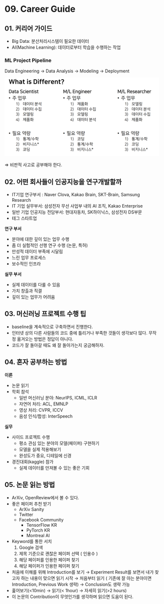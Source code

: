 # 09. Career Guide

## 01. 커리어 가이드

- Big Data: 분산처리시스템이 필요한 데이터
- AI(Machine Learning): 데이터로부터 학습을 수행하는 작업



### ML Project Pipeline

Data Engineering → Data Analysis → Modeling → Deployment

![](../Images/커리어.png)

⇒ 비판적 사고로 공부해야 한다.



## 02. 어떤 회사들이 인공지능을 연구개발할까

- IT기업 연구부서 : Naver Clova, Kakao Brain, SKT-Brain, Samsung Research
- IT 기업 실무부서: 삼성전자 무선 사업부 내의 AI 조직, Kakao Enterprise
- 일반 기업 인공지능 전담부서: 현대자동차, SK하이닉스, 삼성전자 DS부문
- 테그 스타트업



**연구 부서**

- 분야에 대한 깊이 있는 업무 수행
- 좀 더 실험적인 선행 연구 수행 (논문, 특허)
- 만성적 데이터 부족에 시달림
- 느린 업무 프로세스
- 보수적인 인프라



**실무 부서**

- 실제 데이터를 다룰 수 있음
- 가치 창출과 직결
- 깊이 있는 업무가 어려움



## 03. 머신러닝 프로젝트 수행 팁

- baseline을 계속적으로 구축하면서 진행한다.
- 인터넷 상의 다른 사람들의 코드 중에 틀리거나 부족한 것들이 생각보다 많다. 무작정 옮겨오는 방법은 정답이 아니다.
- 코드가 잘 돌아갈 때도 왜 잘 돌아가는지 궁금해하자.



## 04. 혼자 공부하는 방법

**이론**

- 논문 읽기
- 학회 참석
  - 일반 머신러닝 분야: NeurIPS, ICML, ICLR
  - 자연어 처리: ACL, EMNLP
  - 영상 처리: CVPR, ICCV
  - 음성 인식/합성: InterSpeech

**실무**

- 사이드 프로젝트 수행
  - 평소 관심 있는 분야의 모델(페이퍼) 구현하기
  - 모델을 실제 적용해보기
  - 완성도가 중요, 디테일에 신경
- 경진대회(kaggle) 참가
  - 실제 데이터를 만져볼 수 있는 좋은 기회



## 05. 논문 읽는 방법

- ArXiv, OpenReview에서 볼 수 있다.
- 좋은 페이퍼 추천 받기
  - ArXiv Sanity
  - Twitter
  - Facebook Community
    - TensorFlow KR
    - PyTorch KR
    - Montreal AI
- Keyword를 통한 서치
  1. Google 검색
  2. 제목 기준으로 괜찮은 페이퍼 선택 ( 인용수 )
  3. 해당 페이퍼를 인용한 페이퍼 찾기
  4. 해당 페이퍼가 인용한 페이퍼 찾기
- 처음에 이해를 위해 Introduction를 보기 → Experiment Result를 보면서 내가 찾고자 하는 내용이 맞으면 읽기 시작 → 처음부터 읽기 ( 기존에 잘 아는 분야이면 Introduction, Previous Work 생략) → Conclusion도 생략 가능
- 훑어보기(<10min) → 읽기(< 1hour) → 자세히 읽기(>2 hours)
- 이 논문의 Contribution이 무엇인가를 생각하며 읽으면 도움이 된다.